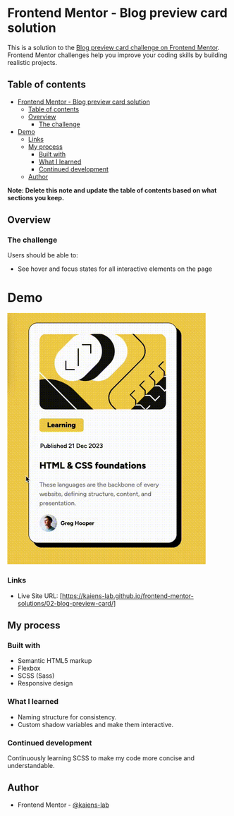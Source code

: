 # Frontend Mentor - Blog preview card solution

This is a solution to the [Blog preview card challenge on Frontend Mentor](https://www.frontendmentor.io/challenges/blog-preview-card-ckPaj01IcS). Frontend Mentor challenges help you improve your coding skills by building realistic projects.

## Table of contents

- [Frontend Mentor - Blog preview card solution](#frontend-mentor---blog-preview-card-solution)
  - [Table of contents](#table-of-contents)
  - [Overview](#overview)
    - [The challenge](#the-challenge)
- [Demo](#demo)
    - [Links](#links)
  - [My process](#my-process)
    - [Built with](#built-with)
    - [What I learned](#what-i-learned)
    - [Continued development](#continued-development)
  - [Author](#author)

**Note: Delete this note and update the table of contents based on what sections you keep.**

## Overview

### The challenge

Users should be able to:

- See hover and focus states for all interactive elements on the page

# Demo

![](blog_preview_card.gif)

### Links

- Live Site URL: [https://kaiens-lab.github.io/frontend-mentor-solutions/02-blog-preview-card/]

## My process

### Built with

- Semantic HTML5 markup
- Flexbox
- SCSS (Sass)
- Responsive design

### What I learned

- Naming structure for consistency.
- Custom shadow variables and make them interactive.

### Continued development

Continuously learning SCSS to make my code more concise and understandable.

## Author

- Frontend Mentor - [@kaiens-lab](https://www.frontendmentor.io/profile/kaiens-lab)
